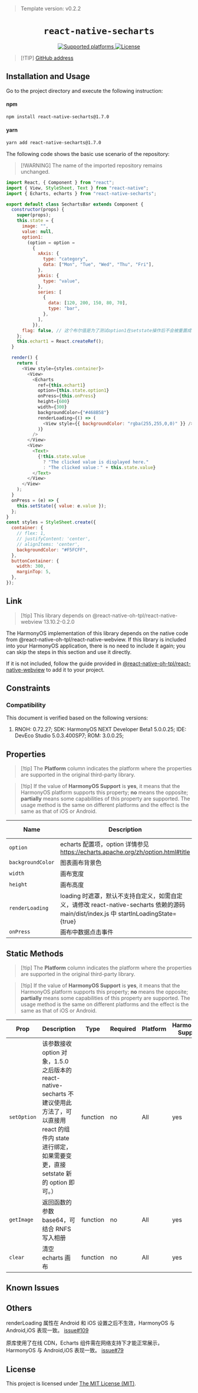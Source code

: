 > Template version: v0.2.2

<p align="center">
  <h1 align="center"> <code>react-native-secharts</code> </h1>
</p>
<p align="center">
    <a href="https://github.com/shifeng1993/react-native-secharts">
        <img src="https://img.shields.io/badge/platforms-android%20|%20ios%20|%20harmony%20-lightgrey.svg" alt="Supported platforms" />
    </a>
    <a href="https://github.com/shifeng1993/react-native-secharts/blob/master/LICENSE">
        <img src="https://img.shields.io/badge/license-MIT-green.svg" alt="License" />
    </a>
</p>

> [!TIP] [GitHub address](https://github.com/shifeng1993/react-native-secharts)

## Installation and Usage

Go to the project directory and execute the following instruction:

<!-- tabs:start -->

#### **npm**

```bash
npm install react-native-secharts@1.7.0
```

#### **yarn**

```bash
yarn add react-native-secharts@1.7.0
```

<!-- tabs:end -->

The following code shows the basic use scenario of the repository:

> [!WARNING] The name of the imported repository remains unchanged.

```js
import React, { Component } from "react";
import { View, StyleSheet, Text } from "react-native";
import { Echarts, echarts } from "react-native-secharts";

export default class SechartsBar extends Component {
  constructor(props) {
    super(props);
    this.state = {
      image: "",
      value: null,
      option1:
        (option = option =
          {
            xAxis: {
              type: "category",
              data: ["Mon", "Tue", "Wed", "Thu", "Fri"],
            },
            yAxis: {
              type: "value",
            },
            series: [
              {
                data: [120, 200, 150, 80, 70],
                type: "bar",
              },
            ],
          }),
      flag: false, // 这个布尔值是为了测试option1在setstate操作后不会被重置成初始状态。
    };
    this.echart1 = React.createRef();
  }

  render() {
    return (
      <View style={styles.container}>
        <View>
          <Echarts
            ref={this.echart1}
            option={this.state.option1}
            onPress={this.onPress}
            height={600}
            width={300}
            backgroundColor={"#468B58"}
            renderLoading={() => (
              <View style={{ backgroundColor: "rgba(255,255,0,0)" }} />
            )}
          />
        </View>
        <View>
          <Text>
            {!this.state.value
              ? "The clicked value is displayed here."
              : "The clicked value：" + this.state.value}
          </Text>
        </View>
      </View>
    );
  }
  onPress = (e) => {
    this.setState({ value: e.value });
  };
}
const styles = StyleSheet.create({
  container: {
    // flex: 1,
    // justifyContent: 'center',
    // alignItems: 'center',
    backgroundColor: "#F5FCFF",
  },
  buttonContainer: {
    width: 300,
    marginTop: 5,
  },
});
```

## Link

> [!tip] This library depends on @react-native-oh-tpl/react-native-webview 13.10.2-0.2.0

The HarmonyOS implementation of this library depends on the native code from @react-native-oh-tpl/react-native-webview. If this library is included into your HarmonyOS application, there is no need to include it again; you can skip the steps in this section and use it directly.

If it is not included, follow the guide provided in [@react-native-oh-tpl/react-native-webview](/en/react-native-webview.md) to add it to your project.

## Constraints

### Compatibility

This document is verified based on the following versions:

1. RNOH: 0.72.27; SDK: HarmonyOS NEXT Developer Beta1 5.0.0.25; IDE: DevEco Studio 5.0.3.400SP7; ROM: 3.0.0.25;

## Properties

> [!tip] The **Platform** column indicates the platform where the properties are supported in the original third-party library.

> [!tip] If the value of **HarmonyOS Support** is **yes**, it means that the HarmonyOS platform supports this property; **no** means the opposite; **partially** means some capabilities of this property are supported. The usage method is the same on different platforms and the effect is the same as that of iOS or Android.

| Name              | Description                                                                                                                            | Type     | Required | Platform | HarmonyOS Support |
| ----------------- | -------------------------------------------------------------------------------------------------------------------------------------- | -------- | -------- | -------- | ----------------- |
| `option`          | echarts 配置项，option 详情参见 https://echarts.apache.org/zh/option.html#title                                                        | object   | yes      | All      | yes               |
| `backgroundColor` | 图表画布背景色                                                                                                                         | string   | no       | All      | yes               |
| `width`           | 画布宽度                                                                                                                               | number   | no       | All      | yes               |
| `height`          | 画布高度                                                                                                                               | number   | no       | All      | yes               |
| `renderLoading`   | loading 时遮罩，默认不支持自定义，如需自定义，请修改 react-native-secharts 依赖的源码 main/dist/index.js 中 startInLoadingState={true} | function | no       | All      | yes               |
| `onPress`         | 画布中数据点击事件                                                                                                                     | function | no       | All      | yes               |

## Static Methods

> [!tip] The **Platform** column indicates the platform where the properties are supported in the original third-party library.

> [!tip] If the value of **HarmonyOS Support** is **yes**, it means that the HarmonyOS platform supports this property; **no** means the opposite; **partially** means some capabilities of this property are supported. The usage method is the same on different platforms and the effect is the same as that of iOS or Android.

| Prop        | Description                                                                                                                                                                   | Type     | Required | Platform | HarmonyOS Support |
| ----------- | ----------------------------------------------------------------------------------------------------------------------------------------------------------------------------- | -------- | -------- | -------- | ----------------- |
| `setOption` | 该参数接收 option 对象，1.5.0 之后版本的 react-native-secharts 不建议使用此方法了，可以直接用 react 的组件内 state 进行绑定，如果需要变更，直接 setstate 新的 option 即可。） | function | no       | All      | yes               |
| `getImage`  | 返回函数的参数 base64，可结合 RNFS 写入相册                                                                                                                                   | function | no       | All      | yes               |
| `clear`     | 清空 echarts 画布                                                                                                                                                             | function | no       | All      | yes               |

## Known Issues

## Others

renderLoading 属性在 Android 和 iOS 设置之后不生效，HarmonyOS 与 Android,iOS 表现一致。 [issue#109](https://github.com/shifeng1993/react-native-secharts/issues/109)

原库使用了在线 CDN，Echarts 组件需在网络支持下才能正常展示，HarmonyOS 与 Android,iOS 表现一致。 [issue#79](https://github.com/shifeng1993/react-native-secharts/issues/79)

## License

This project is licensed under [The MIT License (MIT)](https://github.com/shifeng1993/react-native-secharts/blob/master/LICENSE).
